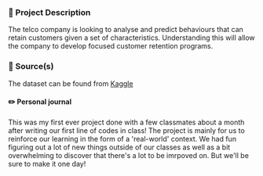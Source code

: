### :scroll: Project Description
The telco company is looking to analyse and predict behaviours that can retain customers given a set of characteristics. Understanding this will
allow the company to develop focused customer retention programs. <br>
### :open_file_folder: Source(s)
The dataset can be found from [Kaggle](https://www.kaggle.com/datasets/blastchar/telco-customer-churn)
#### :pencil2: Personal journal
This was my first ever project done with a few classmates about a month after writing our first line of codes in class! The project is mainly for us to reinforce our learning 
in the form of a 'real-world' context. We had fun figuring out a lot of new things outside of our classes as well as a bit overwhelming to discover that there's a lot
to be imrpoved on. But we'll be sure to make it one day!
